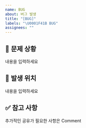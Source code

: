 ```yaml
---
name: BUG
about: 버그 발생
title: "[BUG]"
labels: "\U0001F41B BUG"
assignees: ""
---
```


## 🚨 문제 상황

내용을 입력하세요

## 🐛 발생 위치

내용을 입력하세요

## ✅ 참고 사항

추가적인 공유가 필요한 사항은 Comment
